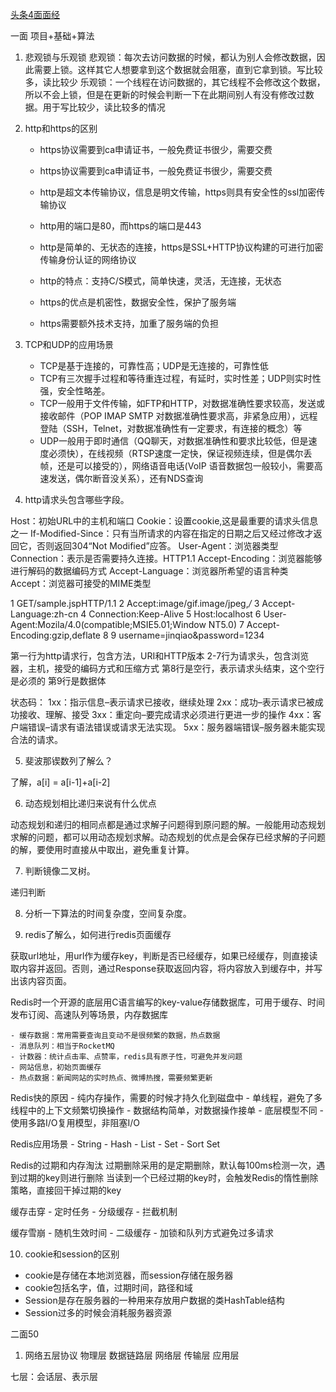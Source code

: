 [头条4面面经](https://www.nowcoder.com/discuss/207789?type=2&order=0&pos=9&page=1)

一面 项目+基础+算法

1. 悲观锁与乐观锁
悲观锁：每次去访问数据的时候，都认为别人会修改数据，因此需要上锁。这样其它人想要拿到这个数据就会阻塞，直到它拿到锁。写比较多，读比较少
乐观锁：一个线程在访问数据的，其它线程不会修改这个数据，所以不会上锁，但是在更新的时候会判断一下在此期间别人有没有修改过数据。用于写比较少，读比较多的情况

2. http和https的区别
	- https协议需要到ca申请证书，一般免费证书很少，需要交费
	- https协议需要到ca申请证书，一般免费证书很少，需要交费
	- http是超文本传输协议，信息是明文传输，https则具有安全性的ssl加密传输协议
	- http用的端口是80，而https的端口是443
	- http是简单的、无状态的连接，https是SSL+HTTP协议构建的可进行加密传输身份认证的网络协议
	
	- http的特点：支持C/S模式，简单快速，灵活，无连接，无状态
	- https的优点是机密性，数据安全性，保护了服务端
	- https需要额外技术支持，加重了服务端的负担
	
3. TCP和UDP的应用场景
	- TCP是基于连接的，可靠性高；UDP是无连接的，可靠性低
	- TCP有三次握手过程和等待重连过程，有延时，实时性差；UDP则实时性强，安全性略差。
	- TCP一般用于文件传输，如FTP和HTTP，对数据准确性要求较高，发送或接收邮件（POP IMAP SMTP 对数据准确性要求高，非紧急应用），远程登陆（SSH，Telnet，对数据准确性有一定要求，有连接的概念）等
	- UDP一般用于即时通信（QQ聊天，对数据准确性和要求比较低，但是速度必须快），在线视频（RTSP速度一定快，保证视频连续，但是偶尔丢帧，还是可以接受的），网络语音电话(VoIP 语音数据包一般较小，需要高速发送，偶尔断音没关系），还有NDS查询

4. http请求头包含哪些字段。

Host：初始URL中的主机和端口
Cookie：设置cookie,这是最重要的请求头信息之一
If-Modified-Since：只有当所请求的内容在指定的日期之后又经过修改才返回它，否则返回304“Not Modified”应答。
User-Agent：浏览器类型
Connection：表示是否需要持久连接。HTTP1.1
Accept-Encoding：浏览器能够进行解码的数据编码方式
Accept-Language：浏览器所希望的语言种类
Accept：浏览器可接受的MIME类型

1 GET/sample.jspHTTP/1.1
2 Accept:image/gif.image/jpeg,*/*
3 Accept-Language:zh-cn
4 Connection:Keep-Alive
5 Host:localhost
6 User-Agent:Mozila/4.0(compatible;MSIE5.01;Window NT5.0)
7 Accept-Encoding:gzip,deflate
8
9 username=jinqiao&password=1234

第一行为http请求行，包含方法，URI和HTTP版本
2-7行为请求头，包含浏览器，主机，接受的编码方式和压缩方式
第8行是空行，表示请求头结束，这个空行是必须的
第9行是数据体

状态码：
1xx：指示信息–表示请求已接收，继续处理
2xx：成功–表示请求已被成功接收、理解、接受
3xx：重定向–要完成请求必须进行更进一步的操作
4xx：客户端错误–请求有语法错误或请求无法实现。
5xx：服务器端错误–服务器未能实现合法的请求。

5. 斐波那锲数列了解么？

了解，a[i] = a[i-1]+a[i-2]

6. 动态规划相比递归来说有什么优点

动态规划和递归的相同点都是通过求解子问题得到原问题的解。一般能用动态规划求解的问题，都可以用动态规划求解。动态规划的优点是会保存已经求解的子问题的解，要使用时直接从中取出，避免重复计算。

7. 判断镜像二叉树。

递归判断

8. 分析一下算法的时间复杂度，空间复杂度。

9. redis了解么，如何进行redis页面缓存

获取url地址，用url作为缓存key，判断是否已经缓存，如果已经缓存，则直接读取内容并返回。否则，通过Response获取返回内容，将内容放入到缓存中，并写出该内容页面。

Redis时一个开源的底层用C语言编写的key-value存储数据库，可用于缓存、时间发布订阅、高速队列等场景，内存数据库

	- 缓存数据：常用需要查询且变动不是很频繁的数据，热点数据
	- 消息队列：相当于RocketMQ
	- 计数器：统计点击率、点赞率，redis具有原子性，可避免并发问题
	- 网站信息，初始页面缓存
	- 热点数据：新闻网站的实时热点、微博热搜，需要频繁更新
	
Redis快的原因
	- 纯内存操作，需要的时候才持久化到磁盘中
	- 单线程，避免了多线程中的上下文频繁切换操作
	- 数据结构简单，对数据操作接单
	- 底层模型不同
	- 使用多路I/O复用模型，非阻塞I/O

Redis应用场景
	- String
	- Hash
	- List
	- Set
	- Sort Set
	
Redis的过期和内存淘汰
过期删除采用的是定期删除，默认每100ms检测一次，遇到过期的key则进行删除
当读到一个已经过期的key时，会触发Redis的惰性删除策略，直接回干掉过期的key

缓存击穿
	- 定时任务
	- 分级缓存
	- 拦截机制

缓存雪崩
	- 随机生效时间
	- 二级缓存
	- 加锁和队列方式避免过多请求
	
10. cookie和session的区别

- cookie是存储在本地浏览器，而session存储在服务器
- cookie包括名字，值，过期时间，路径和域
- Session是存在服务器的一种用来存放用户数据的类HashTable结构
- Session过多的时候会消耗服务器资源

二面50

1. 网络五层协议
物理层
数据链路层
网络层
传输层
应用层

七层：会话层、表示层